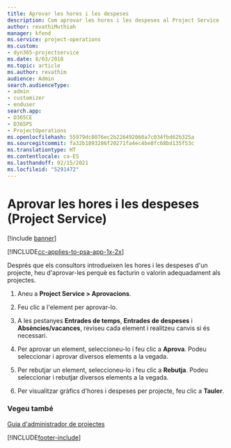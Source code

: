 ```yaml
---
title: Aprovar les hores i les despeses
description: Com aprovar les hores i les despeses al Project Service
author: revathiMuthiah
manager: kfend
ms.service: project-operations
ms.custom:
- dyn365-projectservice
ms.date: 8/03/2018
ms.topic: article
ms.author: revathim
audience: Admin
search.audienceType:
- admin
- customizer
- enduser
search.app:
- D365CE
- D365PS
- ProjectOperations
ms.openlocfilehash: 55979dc8076ec2b226492060a7c034fbd62b325a
ms.sourcegitcommit: fa32b1893286f20271fa4ec4be8fc68bd135f53c
ms.translationtype: HT
ms.contentlocale: ca-ES
ms.lasthandoff: 02/15/2021
ms.locfileid: "5291472"
---
```

# <a name="approve-time-and-expenses-project-service"></a>Aprovar les hores i les despeses (Project Service)

[!include [banner](../includes/psa-now-project-operations.md)]

[!INCLUDE[cc-applies-to-psa-app-1x-2x](../includes/cc-applies-to-psa-app-1x-2x.md)]

Després que els consultors introdueixen les hores i les despeses d'un projecte, heu d'aprovar-les perquè es facturin o valorin adequadament als projectes.  
  
1.  Aneu a **Project Service > Aprovacions**.  
  
2.  Feu clic a l'element per aprovar-lo.  
  
3.  A les pestanyes **Entrades de temps**, **Entrades de despeses** i **Absències/vacances**, reviseu cada element i realitzeu canvis si és necessari.  
  
4.  Per aprovar un element, seleccioneu-lo i feu clic a **Aprova**. Podeu seleccionar i aprovar diversos elements a la vegada.  
  
5.  Per rebutjar un element, seleccioneu-lo i feu clic a **Rebutja**. Podeu seleccionar i rebutjar diversos elements a la vegada.  
  
6.  Per visualitzar gràfics d'hores i despeses per projecte, feu clic a **Tauler**.  
  
### <a name="see-also"></a>Vegeu també  
 [Guia d'administrador de projectes](../psa/project-manager-guide.md)


[!INCLUDE[footer-include](../includes/footer-banner.md)]